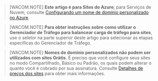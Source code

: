> [WACOM.NOTE] **Este artigo é para Sites do Azure**; para Serviços de Nuvem, consulte [Configurando um nome de domínio personalizado no Azure][Configurando um nome de domínio personalizado no Azure].

> [WACOM.NOTE] **Para obter instruções sobre como utilizar o Gerenciador de Tráfego para balancear carga de tráfego para sites**, use o seletor na parte superior deste artigo para selecionar as etapas específicas do Gerenciador de Tráfego.

> [WACOM.NOTE] **Nomes de domínio personalizados não podem ser utilizados com sites Grátis**. É preciso que você configure seus sites no modo Compartilhado, Básico ou Padrão, os quais podem alterar o quanto você é cobrado por sua assinatura. Consulte <a href="/pt-br/pricing/details/web-sites/">Detalhes de preços dos sites</a> para obter mais informações.

  [Configurando um nome de domínio personalizado no Azure]: /pt-br/develop/net/common-tasks/custom-dns/
